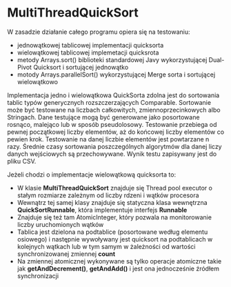 # MultiThreadQuickSort

W zasadzie działanie całego programu opiera się na testowaniu:

* jednowątkowej tablicowej implementacji quicksorta
* wielowątkowej tablicowej implemetacji quicksrota
* metody Arrays.sort() biblioteki standardowej Javy wykorzystującej Dual-Pivot Quicksort i sortującej jednowątko
* motody Arrays.parallelSort() wykorzystującej Merge sorta i sortującej wielowątkowo 

Implementacja jedno i wielowątkowa QuickSorta zdolna jest do sortowania tablic typów generycznych rozszczerzających Comparable. Sortowanie może być testowane na liczbach całkowitych, zmiennoprzecinkowych albo Stringach. Dane testujące mogą być generowane jako posortowane rosnąco, malejąco lub w sposób pseudolosowy.
Testowanie przebiega od pewnej początkowej liczby elementów, aż do końcowej liczby elementów co pewien krok. Testowanie na danej liczbie elementów jest powtarzane n razy.
Średnie czasy sortowania poszczególnych algorytmów dla danej liczy danych wejściowych są przechowywane.
Wynik testu zapisywany jest do pliku CSV.


Jeżeli chodzi o implementacje wielowątkową quicksorta to:

* W klasie **MultiThreadQuickSort** znajduje się Thread pool executor o stałym rozmiarze zależnym od liczby rdzeni i wątków procesora
* Wewnątrz tej samej klasy znajduje się statyczna klasa wewnętrzna **QuickSortRunnable**, która implementuje interfejs **Runnable**
* Znajduje się też tam AtomicInteger, który pozwala na monitorowanie liczby uruchomionych wątków
* Tablica jest dzielona na podtablice (posortowane według elementu osiowego) i następnie wywoływany jest quicksort na podtablicach w kolejnych wątkach lub w tym samym w żależności od wartości synchronizowanej zmiennej **count** 
* Na zmiennej atomicznej wykonywane są tylko operacje atomiczne takie jak **getAndDecrement()**, **getAndAdd()** i jest ona jednocześnie źródłem synchronizacji
